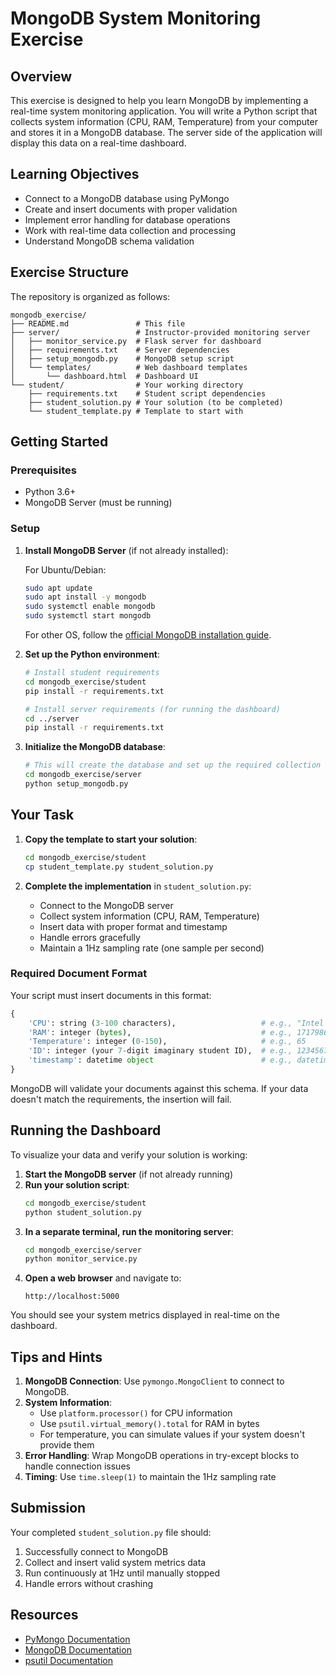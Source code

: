 # MongoDB System Monitoring Exercise

## Overview

This exercise is designed to help you learn MongoDB by implementing a real-time system monitoring application. You will write a Python script that collects system information (CPU, RAM, Temperature) from your computer and stores it in a MongoDB database. The server side of the application will display this data on a real-time dashboard.

## Learning Objectives

- Connect to a MongoDB database using PyMongo
- Create and insert documents with proper validation
- Implement error handling for database operations
- Work with real-time data collection and processing
- Understand MongoDB schema validation

## Exercise Structure

The repository is organized as follows:

```
mongodb_exercise/
├── README.md               # This file
├── server/                 # Instructor-provided monitoring server
│   ├── monitor_service.py  # Flask server for dashboard
│   ├── requirements.txt    # Server dependencies
│   ├── setup_mongodb.py    # MongoDB setup script
│   └── templates/          # Web dashboard templates
│       └── dashboard.html  # Dashboard UI
└── student/                # Your working directory
    ├── requirements.txt    # Student script dependencies
    ├── student_solution.py # Your solution (to be completed)
    └── student_template.py # Template to start with
```

## Getting Started

### Prerequisites

- Python 3.6+
- MongoDB Server (must be running)

### Setup

1. **Install MongoDB Server** (if not already installed):
   
   For Ubuntu/Debian:
   ```bash
   sudo apt update
   sudo apt install -y mongodb
   sudo systemctl enable mongodb
   sudo systemctl start mongodb
   ```

   For other OS, follow the [official MongoDB installation guide](https://docs.mongodb.com/manual/installation/).

2. **Set up the Python environment**:
   
   ```bash
   # Install student requirements
   cd mongodb_exercise/student
   pip install -r requirements.txt
   
   # Install server requirements (for running the dashboard)
   cd ../server
   pip install -r requirements.txt
   ```

3. **Initialize the MongoDB database**:
   
   ```bash
   # This will create the database and set up the required collection with validation
   cd mongodb_exercise/server
   python setup_mongodb.py
   ```

## Your Task

1. **Copy the template to start your solution**:
   
   ```bash
   cd mongodb_exercise/student
   cp student_template.py student_solution.py
   ```

2. **Complete the implementation** in `student_solution.py`:
   - Connect to the MongoDB server
   - Collect system information (CPU, RAM, Temperature)
   - Insert data with proper format and timestamp
   - Handle errors gracefully
   - Maintain a 1Hz sampling rate (one sample per second)

### Required Document Format

Your script must insert documents in this format:
```python
{
    'CPU': string (3-100 characters),                   # e.g., "Intel Core i7-9750H"
    'RAM': integer (bytes),                             # e.g., 17179869184 (16GB)
    'Temperature': integer (0-150),                     # e.g., 65
    'ID': integer (your 7-digit imaginary student ID),  # e.g., 1234567
    'timestamp': datetime object                        # e.g., datetime.utcnow()
}
```

MongoDB will validate your documents against this schema. If your data doesn't match the requirements, the insertion will fail.

## Running the Dashboard

To visualize your data and verify your solution is working:

1. **Start the MongoDB server** (if not already running)
2. **Run your solution script**:
   ```bash
   cd mongodb_exercise/student
   python student_solution.py
   ```
3. **In a separate terminal, run the monitoring server**:
   ```bash
   cd mongodb_exercise/server
   python monitor_service.py
   ```
4. **Open a web browser** and navigate to:
   ```
   http://localhost:5000
   ```

You should see your system metrics displayed in real-time on the dashboard.

## Tips and Hints

1. **MongoDB Connection**: Use `pymongo.MongoClient` to connect to MongoDB.
2. **System Information**: 
   - Use `platform.processor()` for CPU information
   - Use `psutil.virtual_memory().total` for RAM in bytes
   - For temperature, you can simulate values if your system doesn't provide them
3. **Error Handling**: Wrap MongoDB operations in try-except blocks to handle connection issues
4. **Timing**: Use `time.sleep(1)` to maintain the 1Hz sampling rate

## Submission

Your completed `student_solution.py` file should:
1. Successfully connect to MongoDB
2. Collect and insert valid system metrics data
3. Run continuously at 1Hz until manually stopped
4. Handle errors without crashing

## Resources

- [PyMongo Documentation](https://pymongo.readthedocs.io/)
- [MongoDB Documentation](https://docs.mongodb.com/)
- [psutil Documentation](https://psutil.readthedocs.io/)
